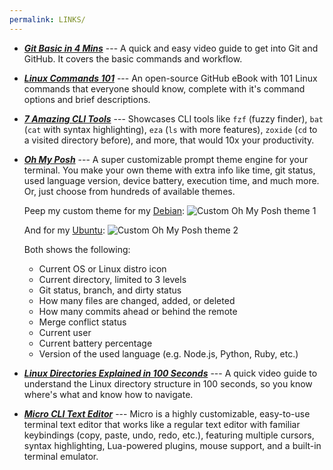 ```yaml
---
permalink: LINKS/
---
```


- [***Git Basic in 4 Mins***](https://youtu.be/e9lnsKot_SQ) --- A quick and easy video guide to get into Git and GitHub. It covers the basic commands and workflow.

- [***Linux Commands 101***](https://github.com/bobbyiliev/101-linux-commands-ebook?tab=readme-ov-file#commands) --- An open-source GitHub eBook with 101 Linux commands that everyone should know, complete with it's command options and brief descriptions.

- [***7 Amazing CLI Tools***](https://www.youtube.com/watch?v=mmqDYw9C30I&t=782s) --- Showcases CLI tools like `fzf` (fuzzy finder), `bat` (`cat` with syntax highlighting), `eza` (`ls` with more features), `zoxide` (`cd` to a visited directory before), and more, that would 10x your productivity.

- [***Oh My Posh***](https://ohmyposh.dev/) --- A super customizable prompt theme engine for your terminal. You make your own theme with extra info like time, git status, used language version, device battery, execution time, and much more. Or, just choose from hundreds of available themes.

  Peep my custom theme for my [Debian](https://raw.githubusercontent.com/absolutepraya/config/config/ohmyposh_debian.omp.json):
![Custom Oh My Posh theme 1](https://res.cloudinary.com/dr1tp0gwd/image/upload/v1726106669/aol1hkmqa3hw53swpw9k.png)  

  And for my [Ubuntu](https://raw.githubusercontent.com/absolutepraya/config/config/ohmyposh_ubuntu.omp.json):
![Custom Oh My Posh theme 2](https://res.cloudinary.com/dr1tp0gwd/image/upload/v1726106669/vrqsppylwszqbdp6sy4o.png)

  Both shows the following:
  - Current OS or Linux distro icon
  - Current directory, limited to 3 levels
  - Git status, branch, and dirty status
  - How many files are changed, added, or deleted
  - How many commits ahead or behind the remote
  - Merge conflict status
  - Current user
  - Current battery percentage
  - Version of the used language (e.g. Node.js, Python, Ruby, etc.)

- [***Linux Directories Explained in 100 Seconds***](https://www.youtube.com/watch?v=42iQKuQodW4&pp=ygUSZGViaWFuIGZpbGUgc3lzdGVt) --- A quick video guide to understand the Linux directory structure in 100 seconds, so you know where's what and know how to navigate.

- [***Micro CLI Text Editor***](https://micro-editor.github.io/) --- Micro is a highly customizable, easy-to-use terminal text editor that works like a regular text editor with familiar keybindings (copy, paste, undo, redo, etc.), featuring multiple cursors, syntax highlighting, Lua-powered plugins, mouse support, and a built-in terminal emulator.
